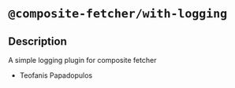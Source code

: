 # `@composite-fetcher/with-logging`

## Description

A simple logging plugin for composite fetcher

- Teofanis Papadopulos
